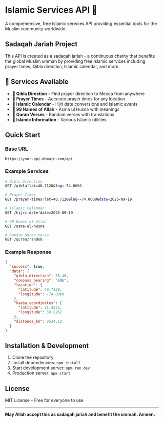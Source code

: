 # Islamic Services API 🕋

A comprehensive, free Islamic services API providing essential tools for the Muslim community worldwide.

## Sadaqah Jariah Project

This API is created as a sadaqah jariah - a continuous charity that benefits the global Muslim ummah by providing free Islamic services including prayer times, Qibla direction, Islamic calendar, and more.

## 🌟 Services Available

- **🧭 Qibla Direction** - Find prayer direction to Mecca from anywhere
- **🕌 Prayer Times** - Accurate prayer times for any location
- **📅 Islamic Calendar** - Hijri date conversions and Islamic events
- **📿 99 Names of Allah** - Asma ul Husna with meanings
- **📖 Quran Verses** - Random verses with translations
- **🕋 Islamic Information** - Various Islamic utilities

## Quick Start

### Base URL
```
https://your-api-domain.com/api
```

### Example Services
```bash
# Qibla Direction
GET /qibla?lat=40.7128&lng=-74.0060

# Prayer Times
GET /prayer-times?lat=40.7128&lng=-74.0060&date=2025-09-19

# Islamic Calendar
GET /hijri-date?date=2025-09-19

# 99 Names of Allah
GET /asma-ul-husna

# Random Quran Verse
GET /quran/random
```

### Example Response
```json
{
  "success": true,
  "data": {
    "qibla_direction": 58.48,
    "compass_bearing": "ENE",
    "location": {
      "latitude": 40.7128,
      "longitude": -74.0060
    },
    "kaaba_coordinates": {
      "latitude": 21.4225,
      "longitude": 39.8262
    },
    "distance_km": 9534.12
  }
}
```

## Installation & Development

1. Clone the repository
2. Install dependencies: `npm install`
3. Start development server: `npm run dev`
4. Production server: `npm start`

## License

MIT License - Free for everyone to use

---

**May Allah accept this as sadaqah jariah and benefit the ummah. Ameen.**